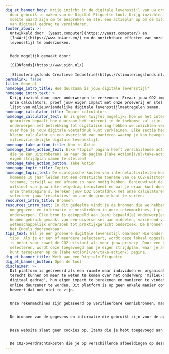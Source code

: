 ```yaml
---
dig_et_banner_body: Krijg inzicht in de digitale levensstijl van uw organisatie
  door gebruik te maken van de Digital Etiquette-tool. Krijg inzichten die de
  moeite waard zijn om te bespreken en stel een actieplan op om de milieu-impact
  van digitaal gedrag te verminderen.
footer_about: >-
  Ontwikkeld door  [yeast.computer](https://yeast.computer/) en
  [In4Art](https://www.in4art.eu/) om de onzichtbare effecten van onze digitale
  levensstijl te onderzoeken.


  Mede mogelijk gemaakt door:

  [SIDNfonds](https://www.sidn.nl/)

  [Stimuleringsfonds Creatieve Industrie](https://stimuleringsfonds.nl/)
permalink: false
title: General
homepage_intro_title: Hoe duurzaam is jouw digitale levensstijl?
homepage_intro_text: >
  Krijg inzicht door onze onderwerpen te verkennen. Ervaar jouw CO2-impact via
  onze calculators, proef jouw eigen impact met onze proeverij en stel je eigen
  lijst van milieuvriendelijke digitale levensstijlmaatregelen samen.
homepage_calculator_title: Impact calculators
homepage_calculator_text: Er is geen twijfel mogelijk; hoe we het internet
  gebruiken bepaalt hoe duurzaam het internet in de toekomst zal zijn. Voor 10
  onderwerpen met betrekking tot digitalisering hebben we inzichten verzameld
  over hoe je jouw digitale voetafdruk kunt verkleinen. Elke sectie heeft een
  kleine calculator en een overzicht van manieren waarop je kan bewegen naar een
  milieuvriendelijke digitale levensstijl.
homepage_take_action_title: Kom in Actie
homepage_take_action_text: Elke *topic* pagina heeft verschillende actiepunten
  die je kan uitproberen! Ga naar de pagina [Take Action](/nl/take-action) om je
  eigen strijdplan samen te stellen!
homepage_take_action_button: Take Action
homepage_topic_title: Topics
homepage_topic_text: De ecologische kosten van internetactiviteiten kunnen de
  komende 10 jaar leiden tot een drastische toename van de CO2-uitstoot. Een
  toename, terwijl we een afname zo hard nodig hebben. Benieuwd wat de CO2
  uitstoot van jouw internetgedrag beïnvloedt en wat je eraan kunt doen? Lees
  onze themapagina's, bereken jouw CO2 voetafdruk met onze calculatoren en
  selecteer jouw 'resoluties' om aan de groene kant te surfen.
resources_intro_title: Bronnen
resources_intro_text: In dit gedeelte vindt je de bronnen die we hebben gebruikt
  om gegevens en informatie te verstrekken in onze rekenmachines, tips en
  onderwerpen. Elke bron is gekoppeld aan (een) bepaald(e) onderwerp(en). We
  hebben gebruik gemaakt van een diverse set aan middelen, variërend van
  wetenschappelijk onderzoek tot praktijkgericht onderzoek. De bronnen zijn in
  het Engels doorzoekbaar.
tips_text: Wil je een groenere digitale levensstijl omarmen? Hieronder staan wat
  tips. Als je er een of meerdere selecteert, wordt deze lokaal opgeslagen. Dit
  is beter voor zowel de CO2-uitstoot als voor jouw privacy. Door een tip te
  selecteren, wordt deze toegevoegd aan je eigen strijdplan, waar je altijd naar
  kunt terugkeren op de [Take Action](/en/take-action/) pagina.
dig_et_banner_title: Werk aan een Digitale Etiquette
dig_et_banner_button: Open de tool
disclaimer: >-
  Dit platform is gecreëerd als een ruimte waar individuen en organisaties
  terecht kunnen om meer te weten te komen over het onderwerp 'milieu-impact van
  digitaal gedrag', hun eigen impact te berekenen en manieren te vinden om
  online duurzamer te worden. Dit platform is op geen enkele manier compleet, en
  beweert dat ook niet te zijn.


  Onze rekenmachines zijn gebaseerd op verifieerbare kennisbronnen, maar zijn niet volledig en evenmin exacte weergaven van de werkelijkheid. Alle gegevens op dit platform zijn onderhevig aan schattingen en/of gemiddelden en vertegenwoordigen geen individuele gevallen of situaties.


  De bronnen van de gegevens en informatie die gebruikt zijn voor de aparte onderwerpsecties, zijn te vinden in de bronnensectie. We slaan de resultaten van je rekenmachine niet op, maar je kunt altijd terugkeren naar de take-action pagina om je strijdplan te bekijken, zolang je hetzelfde apparaat gebruikt.


  Deze website slaat geen cookies op. Items die je hebt toegevoegd aan je strijdplan op de actie-pagina worden opgeslagen in "Lokale opslag", een privégegevensopslag in je browser en niet beschikbaar voor servers of derden.


  De CO2-overdrachtskosten die je op verschillende afbeeldingen op deze website ziet, worden berekend door de grootte van het afbeeldingsbestand (in kilobytes) te vermenigvuldigen met 0,000000936 (gram per kilobyte). De schatting houdt alleen rekening met de overdracht van de afbeelding van de server naar jouw browser en houdt geen rekening met de opslag of het energieverbruik van de afbeelding.
---
```

